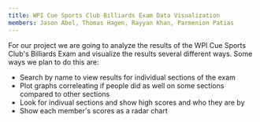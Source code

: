 ```yaml
--- 
title: WPI Cue Sports Club Billiards Exam Data Visualization
members: Jason Abel, Thomas Hagen, Rayyan Khan, Parmenion Patias
--- 
```


For our project we are going to analyze the results of the WPI Cue Sports Club's Billiards Exam and visualize the results several different ways.
Some ways we plan to do this are:

* Search by name to view results for individual sections of the exam
* Plot graphs correleating if people did as well on some sections compared to other sections
* Look for indivual sections and show high scores and who they are by
* Show each member's scores as a radar chart

